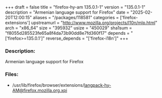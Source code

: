 +++
draft = false
title = "firefox-hy-am 135.0.1-1"
version = "135.0.1-1"
description = "Armenian language support for Firefox"
date = "2025-02-20T12:00:15"
aliases = "/packages/118581"
categories = ['firefox-extensions']
upstreamurl = "http://www.mozilla.org/projects/l10n/mlp.html"
arch = "x86_64"
size = "395932"
usize = "450029"
sha1sum = "f8055d285523fe65a8f4da73b90dd8e7fd360f17"
depends = "['firefox>=135.0.1']"
reverse_depends = "['firefox-i18n']"
+++
### Description: 
Armenian language support for Firefox

### Files: 
* /usr/lib/firefox/browser/extensions/langpack-hy-AM@firefox.mozilla.org.xpi
